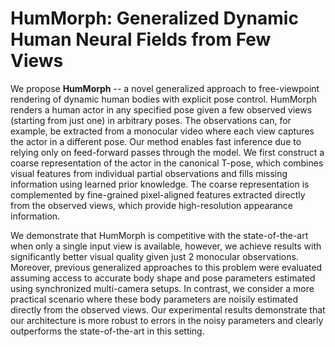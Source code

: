 # HumMorph: Generalized Dynamic Human Neural Fields from Few Views
We propose **HumMorph** -- a novel generalized approach to free-viewpoint rendering of dynamic human bodies with explicit pose control. HumMorph renders a human actor in any specified pose given a few observed views (starting from just one) in arbitrary poses.
The observations can, for example, be extracted from a monocular video where each view captures the actor in a different pose.
Our method enables fast inference due to relying only on feed-forward passes through the model.
We first construct a coarse representation of the actor in the canonical T-pose, which combines visual features from individual partial observations and fills missing information using learned prior knowledge.
The coarse representation is complemented by fine-grained pixel-aligned features extracted directly from the observed views, which provide high-resolution appearance information.

We demonstrate that HumMorph is competitive with the state-of-the-art when only a single input view is available, however, we achieve results with significantly better visual quality given just 2 monocular observations. 
Moreover, previous generalized approaches to this problem were evaluated assuming access to accurate body shape and pose parameters estimated using synchronized multi-camera setups.
In contrast, we consider a more practical scenario where these body parameters are noisily estimated directly from the observed views. Our experimental results demonstrate that our architecture is more robust to errors in the noisy parameters and clearly outperforms the state-of-the-art in this setting.

